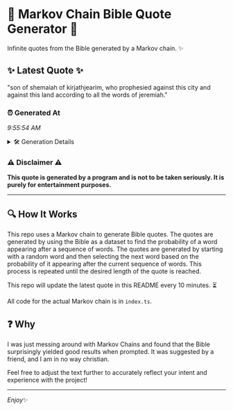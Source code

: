 # 📖 Markov Chain Bible Quote Generator 📖

Infinite quotes from the Bible generated by a Markov chain. ✨

## ✨ Latest Quote ✨
"son of shemaiah of kirjathjearim, who prophesied against this city and against this land according to all the words of jeremiah."

### ⏰ Generated At
*9:55:54 AM*

<details>
    <summary>🛠️ Generation Details</summary>
    <p>
        <strong>🌱 Seed:</strong> son<br>
        <strong>🔄 Iterations:</strong> 20<br>
        <strong>📜 Context History:</strong><br>[ son ]: of<br>[ son, of ]: shemaiah<br>[ son, of, shemaiah ]: of<br>[ son, of, shemaiah, of ]: kirjathjearim,<br>[ son, of, shemaiah, of, kirjathjearim, ]: who<br>[ son, of, shemaiah, of, kirjathjearim,, who ]: prophesied<br>[ of, shemaiah, of, kirjathjearim,, who, prophesied ]: against<br>[ shemaiah, of, kirjathjearim,, who, prophesied, against ]: this<br>[ of, kirjathjearim,, who, prophesied, against, this ]: city<br>[ kirjathjearim,, who, prophesied, against, this, city ]: and<br>[ who, prophesied, against, this, city, and ]: against<br>[ prophesied, against, this, city, and, against ]: this<br>[ against, this, city, and, against, this ]: land<br>[ this, city, and, against, this, land ]: according<br>[ city, and, against, this, land, according ]: to<br>[ and, against, this, land, according, to ]: all<br>[ against, this, land, according, to, all ]: the<br>[ this, land, according, to, all, the ]: words<br>[ land, according, to, all, the, words ]: of<br>[ according, to, all, the, words, of ]: jeremiah.<br>
    </p>
</details>

### ⚠️ Disclaimer ⚠️
**This quote is generated by a program and is not to be taken seriously. It is purely for entertainment purposes.**

---

## 🔍 How It Works

This repo uses a Markov chain to generate Bible quotes. The quotes are generated by using the Bible as a dataset to find the probability of a word appearing after a sequence of words. The quotes are generated by starting with a random word and then selecting the next word based on the probability of it appearing after the current sequence of words. This process is repeated until the desired length of the quote is reached.

This repo will update the latest quote in this README every 10 minutes. ⏳

All code for the actual Markov chain is in `index.ts`.

## ❓ Why

I was just messing around with Markov Chains and found that the Bible surprisingly yielded good results when prompted. 
It was suggested by a friend, and I am in no way christian.

Feel free to adjust the text further to accurately reflect your intent and experience with the project!

---

*Enjoy*✨
